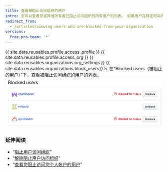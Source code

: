 ```yaml
---
title: 查看被阻止访问组织的用户
intro: 您可以查看您或其他所有者已阻止访问组织的所有用户的列表。 如果用户在特定时间内被阻止，您可以看到他们被阻止的时间。
redirect_from:
  - /articles/viewing-users-who-are-blocked-from-your-organization
versions:
  free-pro-team: '*'
---
```


{{ site.data.reusables.profile.access_profile }}
{{ site.data.reusables.profile.access_org }}
{{ site.data.reusables.organizations.org_settings }}
{{ site.data.reusables.organizations.block_users}}
5. 在“Blocked users（被阻止的用户）”下，查看被阻止访问组织的用户的列表。 ![被阻止的用户的列表](/assets/images/help/settings/list-of-blocked-users-for-org.png)

### 延伸阅读

- “[阻止用户访问组织](/articles/blocking-a-user-from-your-organization)”
- “[解除阻止用户访问组织](/articles/unblocking-a-user-from-your-organization)”
- “[查看您阻止访问您个人帐户的用户](/articles/viewing-users-you-ve-blocked-from-your-personal-account)”
